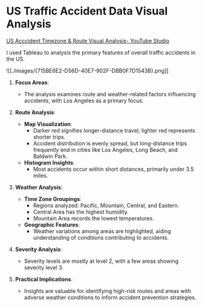 # US Traffic Accident Data Visual Analysis
[US Acccident Timezone & Route Visual Analysis- YouTube Studio](https://studio.youtube.com/video/eZsZ3-reqfM/edit)

I used Tableau to analysis the primary features of overall traffic accidents in the US.

![[./images/{715BE6E2-D56D-40E7-902F-DBB0F7D1543B}.png]]


1. **Focus Areas**:
    - The analysis examines route and weather-related factors influencing accidents, with Los Angeles as a primary focus.
2. **Route Analysis**:
    
    - **Map Visualization**:
        - Darker red signifies longer-distance travel; lighter red represents shorter trips.
        - Accident distribution is evenly spread, but long-distance trips frequently end in cities like Los Angeles, Long Beach, and Baldwin Park.
    - **Histogram Insights**:
        - Most accidents occur within short distances, primarily under 3.5 miles.
3. **Weather Analysis**:
    
    - **Time Zone Groupings**:
        - Regions analyzed: Pacific, Mountain, Central, and Eastern.
        - Central Area has the highest humidity.
        - Mountain Area records the lowest temperatures.
    - **Geographic Features**:
        - Weather variations among areas are highlighted, aiding understanding of conditions contributing to accidents.
4. **Severity Analysis**:
    
    - Severity levels are mostly at level 2, with a few areas showing severity level 3.
5. **Practical Implications**:
    
    - Insights are valuable for identifying high-risk routes and areas with adverse weather conditions to inform accident prevention strategies.
